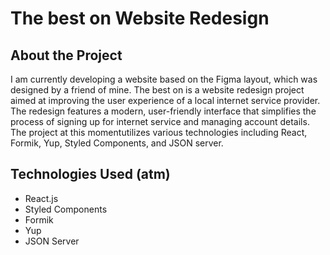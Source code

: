 # The best on Website Redesign

## About the Project

I am currently developing a website based on the Figma layout, which was designed by a friend of mine. The best on is a website redesign project aimed at improving the user experience of a local internet service provider. The redesign features a modern, user-friendly interface that simplifies the process of signing up for internet service and managing account details. The project at this momentutilizes various technologies including React, Formik, Yup, Styled Components, and JSON server.

## Technologies Used (atm)

* React.js
* Styled Components
* Formik
* Yup
* JSON Server
